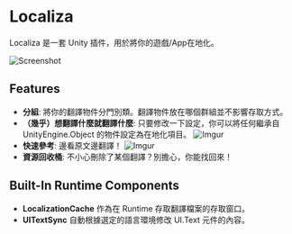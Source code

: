# Localiza
Localiza 是一套 Unity 插件，用於將你的遊戲/App在地化。

![Screenshot](https://i.imgur.com/lE3Um4c.png)

## Features 
- **分組**: 將你的翻譯物件分門別類。翻譯物件放在哪個群組並不影響存取方式。
- **（幾乎）想翻譯什麼就翻譯什麼**: 只要修改一下設定，你可以將任何繼承自 UnityEngine.Object 的物件設定為在地化項目。
![Imgur](https://i.imgur.com/KKnoWXU.png)
- **快速參考**: 邊看原文邊翻譯！
![Imgur](https://i.imgur.com/IeDbZNa.png)
- **資源回收桶**: 不小心刪除了某個翻譯？別擔心，你能找回來！

## Built-In Runtime Components
- **LocalizationCache** 作為在 Runtime 存取翻譯檔案的存取窗口。
- **UITextSync** 自動根據選定的語言環境修改 UI.Text 元件的內容。
